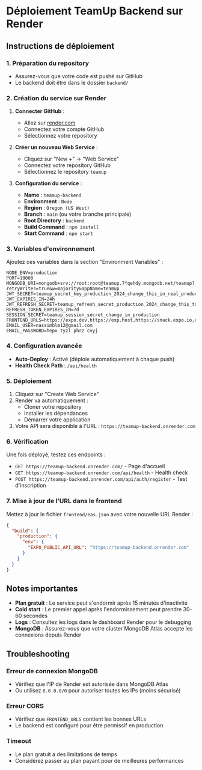 # Déploiement TeamUp Backend sur Render

## Instructions de déploiement

### 1. Préparation du repository
- Assurez-vous que votre code est pushé sur GitHub
- Le backend doit être dans le dossier `backend/`

### 2. Création du service sur Render

1. **Connecter GitHub** :
   - Allez sur [render.com](https://render.com)
   - Connectez votre compte GitHub
   - Sélectionnez votre repository

2. **Créer un nouveau Web Service** :
   - Cliquez sur "New +" → "Web Service"
   - Connectez votre repository GitHub
   - Sélectionnez le repository `teamup`

3. **Configuration du service** :
   - **Name** : `teamup-backend`
   - **Environment** : `Node`
   - **Region** : `Oregon (US West)`
   - **Branch** : `main` (ou votre branche principale)
   - **Root Directory** : `backend`
   - **Build Command** : `npm install`
   - **Start Command** : `npm start`

### 3. Variables d'environnement

Ajoutez ces variables dans la section "Environment Variables" :

```
NODE_ENV=production
PORT=10000
MONGODB_URI=mongodb+srv://root:root@teamup.7fqehdy.mongodb.net/teamup?retryWrites=true&w=majority&appName=teamup
JWT_SECRET=teamup_secret_key_production_2024_change_this_in_real_production
JWT_EXPIRES_IN=24h
JWT_REFRESH_SECRET=teamup_refresh_secret_production_2024_change_this_too
REFRESH_TOKEN_EXPIRES_IN=7d
SESSION_SECRET=teamup_session_secret_change_in_production
FRONTEND_URLS=https://expo.dev,https://exp.host,https://snack.expo.io,exp://localhost:8081
EMAIL_USER=nassimblm12@gmail.com
EMAIL_PASSWORD=hepx tyzl phrz cvyj
```

### 4. Configuration avancée

- **Auto-Deploy** : Activé (déploie automatiquement à chaque push)
- **Health Check Path** : `/api/health`

### 5. Déploiement

1. Cliquez sur "Create Web Service"
2. Render va automatiquement :
   - Cloner votre repository
   - Installer les dépendances
   - Démarrer votre application
3. Votre API sera disponible à l'URL : `https://teamup-backend.onrender.com`

### 6. Vérification

Une fois déployé, testez ces endpoints :
- `GET https://teamup-backend.onrender.com/` - Page d'accueil
- `GET https://teamup-backend.onrender.com/api/health` - Health check
- `POST https://teamup-backend.onrender.com/api/auth/register` - Test d'inscription

### 7. Mise à jour de l'URL dans le frontend

Mettez à jour le fichier `frontend/eas.json` avec votre nouvelle URL Render :

```json
{
  "build": {
    "production": {
      "env": {
        "EXPO_PUBLIC_API_URL": "https://teamup-backend.onrender.com"
      }
    }
  }
}
```

## Notes importantes

- **Plan gratuit** : Le service peut s'endormir après 15 minutes d'inactivité
- **Cold start** : Le premier appel après l'endormissement peut prendre 30-60 secondes
- **Logs** : Consultez les logs dans le dashboard Render pour le debugging
- **MongoDB** : Assurez-vous que votre cluster MongoDB Atlas accepte les connexions depuis Render

## Troubleshooting

### Erreur de connexion MongoDB
- Vérifiez que l'IP de Render est autorisée dans MongoDB Atlas
- Ou utilisez `0.0.0.0/0` pour autoriser toutes les IPs (moins sécurisé)

### Erreur CORS
- Vérifiez que `FRONTEND_URLS` contient les bonnes URLs
- Le backend est configuré pour être permissif en production

### Timeout
- Le plan gratuit a des limitations de temps
- Considérez passer au plan payant pour de meilleures performances
